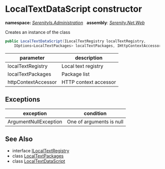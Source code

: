 # LocalTextDataScript constructor
**namespace:** *[SerenityIs.Administration](../../README.md#serenityis.administration-namespace)*   **assembly**: *[Serenity.Net.Web](../../README.md)*

Creates an instance of the class

```csharp
public LocalTextDataScript(ILocalTextRegistry localTextRegistry, 
    IOptions<LocalTextPackages> localTextPackages, IHttpContextAccessor httpContextAccessor)
```

| parameter | description |
| --- | --- |
| localTextRegistry | Local text registry |
| localTextPackages | Package list |
| httpContextAccessor | HTTP context accessor |

## Exceptions

| exception | condition |
| --- | --- |
| ArgumentNullException | One of arguments is null |

## See Also

* interface [ILocalTextRegistry](../Serenity.Net.Core/../../Serenity.Abstractions/ILocalTextRegistry.md)
* class [LocalTextPackages](../../Serenity.Web/LocalTextPackages.md)
* class [LocalTextDataScript](../LocalTextDataScript.md)